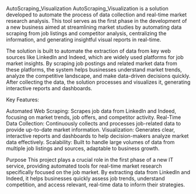 AutoScraping_Visualization
AutoScraping_Visualization is a solution developed to automate the process of data collection and real-time market research analysis. This tool serves as the first phase in the development of a new business aimed at streamlining market studies by automating data scraping from job listings and competitor analysis, centralizing the information, and generating insightful visual reports in real-time.

The solution is built to automate the extraction of data from key web sources like LinkedIn and Indeed, which are widely used platforms for job market insights. By scraping job postings and related market data from these platforms, the system helps businesses understand market trends, analyze the competitive landscape, and make data-driven decisions quickly. After collecting the data, the solution processes and visualizes it, generating interactive reports and dashboards.

Key Features:

Automated Web Scraping: Scrapes job data from LinkedIn and Indeed, focusing on market trends, job offers, and competitor activity.
Real-Time Data Collection: Continuously collects and processes job-related data to provide up-to-date market information.
Visualization: Generates clear, interactive reports and dashboards to help decision-makers analyze market data effectively.
Scalability: Built to handle large volumes of data from multiple job listings and sources, adaptable to business growth.

Purpose
This project plays a crucial role in the first phase of a new IT service, providing automated tools for real-time market research specifically focused on the job market. By extracting data from LinkedIn and Indeed, it helps businesses quickly assess job trends, understand competition, and access relevant, real-time data to inform their strategies.
